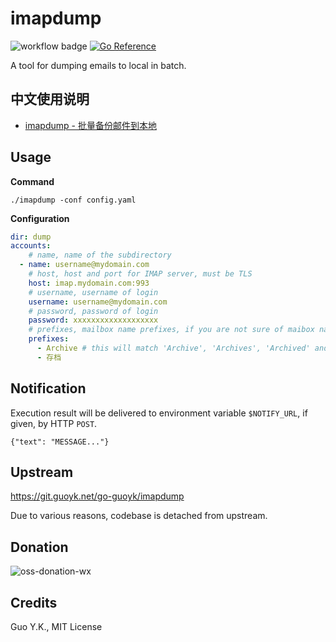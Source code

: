 # imapdump

![workflow badge](https://github.com/guoyk93/imapdump/actions/workflows/go.yml/badge.svg) [![Go Reference](https://pkg.go.dev/badge/github.com/guoyk93/imapdump.svg)](https://pkg.go.dev/github.com/guoyk93/imapdump)

A tool for dumping emails to local in batch.

## 中文使用说明

* [imapdump - 批量备份邮件到本地](https://mp.weixin.qq.com/s?__biz=Mzg2ODIyNzg2Ng==&mid=2247483664&idx=1&sn=1748de50e7acff3738f6c03971b77b1e&chksm=ceaecf65f9d946733c3d06d28d43461469f61c303b06eff75c68d7d720ddd49363dc85b4a495#rd)

## Usage

**Command**

```
./imapdump -conf config.yaml
```

**Configuration**

```yaml
dir: dump
accounts:
    # name, name of the subdirectory
  - name: username@mydomain.com
    # host, host and port for IMAP server, must be TLS
    host: imap.mydomain.com:993
    # username, username of login
    username: username@mydomain.com
    # password, password of login
    password: xxxxxxxxxxxxxxxxxxx
    # prefixes, mailbox name prefixes, if you are not sure of maibox names, you can check the log
    prefixes:
      - Archive # this will match 'Archive', 'Archives', 'Archived' and 'Archives/2022' etc
      - 存档
```

## Notification

Execution result will be delivered to environment variable `$NOTIFY_URL`, if given, by HTTP `POST`.

```
{"text": "MESSAGE..."}
```

## Upstream

https://git.guoyk.net/go-guoyk/imapdump

Due to various reasons, codebase is detached from upstream.

## Donation

![oss-donation-wx](https://www.guoyk.net/oss-donation-wx.png)

## Credits

Guo Y.K., MIT License
